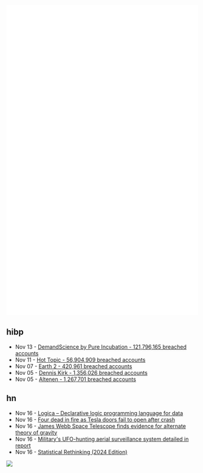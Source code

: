 ![Metrics](https://raw.githubusercontent.com/phixion/phixion/master/metrics.svg)

## hibp

<!--
for https://github.com/phixion/phixion/blob/main/.github/workflows/feeds.yml
-->
<!--START_SECTION:haveibeenpwnd-->
- Nov 13 - [DemandScience by Pure Incubation - 121,796,165 breached accounts](https://haveibeenpwned.com/PwnedWebsites#DemandScience)
- Nov 11 - [Hot Topic - 56,904,909 breached accounts](https://haveibeenpwned.com/PwnedWebsites#HotTopic)
- Nov 07 - [Earth 2 - 420,961 breached accounts](https://haveibeenpwned.com/PwnedWebsites#Earth2)
- Nov 05 - [Dennis Kirk - 1,356,026 breached accounts](https://haveibeenpwned.com/PwnedWebsites#DennisKirk)
- Nov 05 - [Altenen - 1,267,701 breached accounts](https://haveibeenpwned.com/PwnedWebsites#Altenen)
<!--END_SECTION:haveibeenpwnd-->

## hn

<!--
for https://github.com/phixion/phixion/blob/main/.github/workflows/feeds.yml
-->
<!--START_SECTION:hn-->
- Nov 16 - [Logica – Declarative logic programming language for data](https://logica.dev/)
- Nov 16 - [Four dead in fire as Tesla doors fail to open after crash](https://myelectricsparks.com/four-dead-tesla-doors-fail-open-crash-fire/)
- Nov 16 - [James Webb Space Telescope finds evidence for alternate theory of gravity](https://thedebrief.org/james-webb-space-telescope-finds-stunning-evidence-for-alternate-theory-of-gravity/)
- Nov 16 - [Military's UFO-hunting aerial surveillance system detailed in report](https://www.twz.com/air/militarys-recently-deployed-ufo-hunting-aerial-surveillance-system-detailed-in-report)
- Nov 16 - [Statistical Rethinking (2024 Edition)](https://github.com/rmcelreath/stat_rethinking_2024)
<!--END_SECTION:hn-->

<!--
for https://yhype.me
-->
![](https://hit.yhype.me/github/profile?user_id=13013670)
